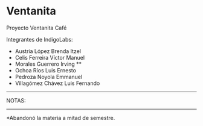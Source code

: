 # Ventanita

Proyecto Ventanita Café


Integrantes de IndigoLabs:
  * Austria López Brenda Itzel
  * Celis Ferreira Víctor Manuel
  * Morales Guerrero Irving **
  * Ochoa Ríos Luis Ernesto
  * Pedroza Noyola Emmanuel
  * Villagómez Chávez Luis Fernando
  
  
-------------------------------------------

NOTAS: 

-------------------------------------------
*Abandonó la materia a mitad de semestre.

